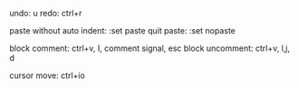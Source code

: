 undo: u
redo: ctrl+r

paste without auto indent: :set paste
quit paste: :set nopaste

block comment: ctrl+v, I, comment signal, esc
block uncomment: ctrl+v, l,j, d

cursor move: ctrl+io
